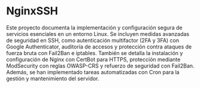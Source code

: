 # NginxSSH
Este proyecto documenta la implementación y configuración segura de servicios esenciales en un entorno Linux. Se incluyen medidas avanzadas de seguridad en SSH, como autenticación multifactor (2FA y 3FA) con Google Authenticator, auditoría de accesos y protección contra ataques de fuerza bruta con Fail2Ban e iptables. También se detalla la instalación y configuración de Nginx con CertBot para HTTPS, protección mediante ModSecurity con reglas OWASP-CRS y refuerzo de seguridad con Fail2Ban. Además, se han implementado tareas automatizadas con Cron para la gestión y mantenimiento del servidor.

